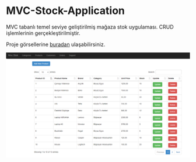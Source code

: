# MVC-Stock-Application

MVC tabanlı temel seviye geliştirilmiş mağaza stok uygulaması. 
CRUD işlemlerinin gerçekleştirilmiştir.

Proje görsellerine [buradan] ulaşabilirsiniz.

<div>
<img src="Project%20Images/Products.png" >
</div>



[buradan]: https://github.com/ArslanBaris/MVC-Stock-Application/tree/main/Project%20Images

